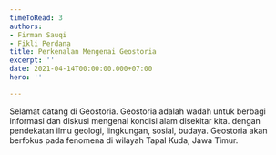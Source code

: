 ```yaml
---
timeToRead: 3
authors:
- Firman Sauqi
- Fikli Perdana
title: Perkenalan Mengenai Geostoria
excerpt: ''
date: 2021-04-14T00:00:00.000+07:00
hero: ''

---
```

Selamat datang di Geostoria. Geostoria adalah wadah untuk berbagi informasi dan diskusi mengenai kondisi alam disekitar kita. dengan pendekatan ilmu geologi, lingkungan, sosial, budaya. Geostoria akan berfokus pada fenomena di wilayah Tapal Kuda, Jawa Timur.